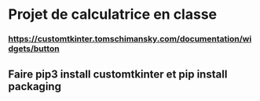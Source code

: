 # Projet de calculatrice en classe

### https://customtkinter.tomschimansky.com/documentation/widgets/button

## Faire pip3 install customtkinter et pip install packaging
